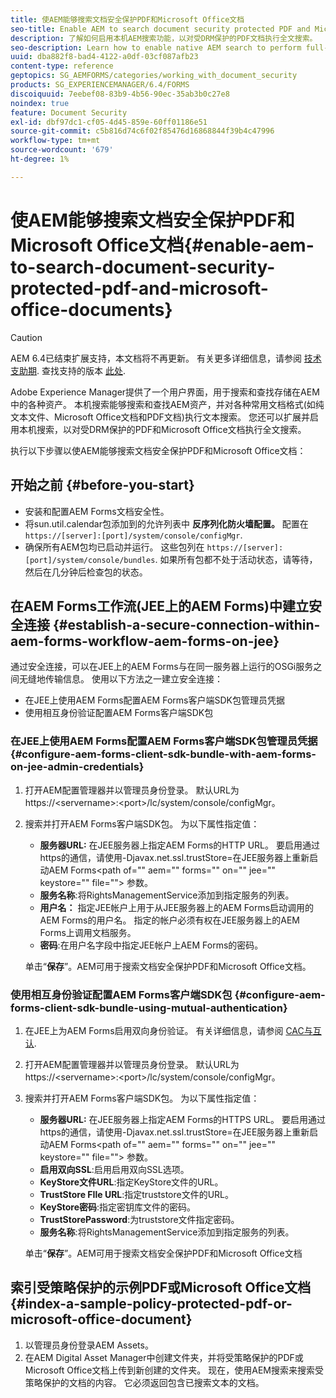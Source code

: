 ```yaml
---
title: 使AEM能够搜索文档安全保护PDF和Microsoft Office文档
seo-title: Enable AEM to search document security protected PDF and Microsoft Office documents
description: 了解如何启用本机AEM搜索功能，以对受DRM保护的PDF文档执行全文搜索。
seo-description: Learn how to enable native AEM search to perform full-text search on DRM protected PDF documents.
uuid: dba882f8-bad4-4122-a0df-03cf087afb23
content-type: reference
geptopics: SG_AEMFORMS/categories/working_with_document_security
products: SG_EXPERIENCEMANAGER/6.4/FORMS
discoiquuid: 7eebef08-83b9-4b56-90ec-35ab3b0c27e8
noindex: true
feature: Document Security
exl-id: dbf97dc1-cf05-4d45-859e-60ff01186e51
source-git-commit: c5b816d74c6f02f85476d16868844f39b4c47996
workflow-type: tm+mt
source-wordcount: '679'
ht-degree: 1%

---
```


# 使AEM能够搜索文档安全保护PDF和Microsoft Office文档{#enable-aem-to-search-document-security-protected-pdf-and-microsoft-office-documents}

>[!CAUTION]
>
>AEM 6.4已结束扩展支持，本文档将不再更新。 有关更多详细信息，请参阅 [技术支助期](https://helpx.adobe.com/cn/support/programs/eol-matrix.html). 查找支持的版本 [此处](https://experienceleague.adobe.com/docs/).

Adobe Experience Manager提供了一个用户界面，用于搜索和查找存储在AEM中的各种资产。 本机搜索能够搜索和查找AEM资产，并对各种常用文档格式(如纯文本文件、Microsoft Office文档和PDF文档)执行文本搜索。 您还可以扩展并启用本机搜索，以对受DRM保护的PDF和Microsoft Office文档执行全文搜索。

执行以下步骤以使AEM能够搜索文档安全保护PDF和Microsoft Office文档：

## 开始之前 {#before-you-start}

* 安装和配置AEM Forms文档安全性。
* 将sun.util.calendar包添加到的允许列表中 **反序列化防火墙配置。** 配置在 `https://[server]:[port]/system/console/configMgr`.
* 确保所有AEM包均已启动并运行。 这些包列在 `https://[server]:[port]/system/console/bundles`. 如果所有包都不处于活动状态，请等待，然后在几分钟后检查包的状态。

## 在AEM Forms工作流(JEE上的AEM Forms)中建立安全连接 {#establish-a-secure-connection-within-aem-forms-workflow-aem-forms-on-jee}

通过安全连接，可以在JEE上的AEM Forms与在同一服务器上运行的OSGi服务之间无缝地传输信息。 使用以下方法之一建立安全连接：

* 在JEE上使用AEM Forms配置AEM Forms客户端SDK包管理员凭据
* 使用相互身份验证配置AEM Forms客户端SDK包

### 在JEE上使用AEM Forms配置AEM Forms客户端SDK包管理员凭据 {#configure-aem-forms-client-sdk-bundle-with-aem-forms-on-jee-admin-credentials}

1. 打开AEM配置管理器并以管理员身份登录。 默认URL为https://&lt;servername>:&lt;port>/lc/system/console/configMgr。
1. 搜索并打开AEM Forms客户端SDK包。 为以下属性指定值：

   * **服务器URL:** 在JEE服务器上指定AEM Forms的HTTP URL。 要启用通过https的通信，请使用-Djavax.net.ssl.trustStore=在JEE服务器上重新启动AEM Forms&lt;path of=&quot;&quot; aem=&quot;&quot; forms=&quot;&quot; on=&quot;&quot; jee=&quot;&quot; keystore=&quot;&quot; file=&quot;&quot;> 参数。
   * **服务名称**:将RightsManagementService添加到指定服务的列表。
   * **用户名：** 指定JEE帐户上用于从JEE服务器上的AEM Forms启动调用的AEM Forms的用户名。 指定的帐户必须有权在JEE服务器上的AEM Forms上调用文档服务。
   * **密码**:在用户名字段中指定JEE帐户上AEM Forms的密码。

   单击“**保存**”。AEM可用于搜索文档安全保护PDF和Microsoft Office文档。

### 使用相互身份验证配置AEM Forms客户端SDK包 {#configure-aem-forms-client-sdk-bundle-using-mutual-authentication}

1. 在JEE上为AEM Forms启用双向身份验证。 有关详细信息，请参阅 [CAC与互认](https://helpx.adobe.com/livecycle/kb/cac-mutual-authentication.html).
1. 打开AEM配置管理器并以管理员身份登录。 默认URL为https://&lt;servername>:&lt;port>/lc/system/console/configMgr。
1. 搜索并打开AEM Forms客户端SDK包。 为以下属性指定值：

   * **服务器URL:** 在JEE服务器上指定AEM Forms的HTTPS URL。 要启用通过https的通信，请使用-Djavax.net.ssl.trustStore=在JEE服务器上重新启动AEM Forms&lt;path of=&quot;&quot; aem=&quot;&quot; forms=&quot;&quot; on=&quot;&quot; jee=&quot;&quot; keystore=&quot;&quot; file=&quot;&quot;> 参数。
   * **启用双向SSL**:启用启用双向SSL选项。
   * **KeyStore文件URL**:指定KeyStore文件的URL。
   * **TrustStore FIle URL**:指定truststore文件的URL。
   * **KeyStore密码**:指定密钥库文件的密码。
   * **TrustStorePassword**:为truststore文件指定密码。
   * **服务名称**:将RightsManagementService添加到指定服务的列表。

   单击“**保存**”。AEM可用于搜索文档安全保护PDF和Microsoft Office文档

## 索引受策略保护的示例PDF或Microsoft Office文档 {#index-a-sample-policy-protected-pdf-or-microsoft-office-document}

1. 以管理员身份登录AEM Assets。
1. 在AEM Digital Asset Manager中创建文件夹，并将受策略保护的PDF或Microsoft Office文档上传到新创建的文件夹。 现在，使用AEM搜索来搜索受策略保护的文档的内容。 它必须返回包含已搜索文本的文档。
